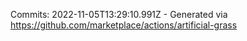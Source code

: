 Commits: 2022-11-05T13:29:10.991Z - Generated via https://github.com/marketplace/actions/artificial-grass
<br>
